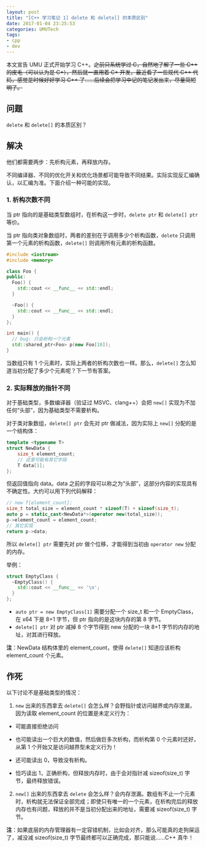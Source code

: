 ```yaml
---
layout: post
title: "[C++ 学习笔记 1] delete 和 delete[] 的本质区别"
date: 2017-01-04 23:25:53
categories: UMUTech
tags:
- cpp
- dev
---
```

本文宣告 UMU 正式开始学习 C++。~~之前只系统学过 C，自然地了解了一些 C++ 的皮毛（可以认为是 C+），然后就一直用着 C+ 开发，最近看了一些现代 C++ 代码，感觉是时候好好学习 C++ 了……后续会把学习中记的笔记发出来，尽量简短明了。~~

## 问题

`delete` 和 `delete[]` 的本质区别？

## 解决

他们都需要两步：先析构元素，再释放内存。

不同编译器、不同的优化开关和优化场景都可能导致不同结果。实际实现反汇编确认，以汇编为准。下面介绍一种可能的实现。

### 1. 析构次数不同

当 ptr 指向的是基础类型数组时，在析构这一步时，`delete ptr` 和 `delete[] ptr` 等价。

当 ptr 指向类对象数组时，两者的差别在于调用多少个析构函数，`delete` 只调用第一个元素的析构函数，`delete[]` 则调用所有元素的析构函数。

```cpp
#include <iostream>
#include <memory>

class Foo {
public:
  Foo() {
    std::cout << __func__ << std::endl;
  }

  ~Foo() {
    std::cout << __func__ << std::endl;
  }
};

int main() {
  // bug: 只会析构一个元素
  std::shared_ptr<Foo> p(new Foo[10]);
}
```

当数组只有 1 个元素时，实际上两者的析构次数也一样。那么，`delete[]` 怎么知道当初分配了多少个元素呢？下一节有答案。

### 2. 实际释放的指针不同

对于基础类型，多数编译器（验证过 MSVC、clang++）会把 `new[]` 实现为不加任何“头部”，因为基础类型不需要析构。

对于类对象数组，`delete[] ptr` 会先对 ptr 做减法，因为实际上 `new[]` 分配的是一个结构体：

```cpp
template <typename T>
struct NewData {
    size_t element_count;
    // 这里可能有其它字段
    T data[1];
};
```

但返回值指向 data。data 之前的字段可以称之为“头部”，这部分内容的实现具有不确定性。大约可以用下列代码解释：

```cpp
// new T[element_count];
size_t total_size = element_count * sizeof(T) + sizeof(size_t);
auto p = static_cast<NewData*>(operator new(total_size));
p->element_count = element_count;
// 其它实现
return p->data;
```

所以 `delete[] ptr` 需要先对 ptr 做个位移，才能得到当初由 `operator new` 分配的内存。

举例：


```cpp
struct EmptyClass {
  ~EmptyClass() {
    std::cout << __func__ << '\n';
  }
};
```

- `auto ptr = new EmptyClass[1]` 需要分配一个 size_t 和一个 EmptyClass，在 x64 下是 8+1 字节，但 ptr 指向的是这块内存的第 8 字节。
- `delete[] ptr` 对 ptr 减掉 8 个字节得到 new 分配的一块 8+1 字节的内存的地址，对其进行释放。

**注**：NewData 结构体里的 element_count，使得 `delete[]` 知道应该析构 element_count 个元素。

## 作死

以下讨论不是基础类型的情况：

1. `new` 出来的东西拿去 `delete[]` 会怎么样？会野指针或访问越界或内存泄漏，因为读取 element_count 的位置是未定义行为：

- 可能直接拒绝访问

- 也可能读出一个巨大的数值，然后做巨多次析构，而析构第 0 个元素时还好，从第 1 个开始又是访问越界型未定义行为！

- 还可能读出 0，导致没有析构。

- 恰巧读出 1，正确析构，但释放内存时，由于会对指针减 sizeof(size_t) 字节，最终释放错误。

2. `new[]` 出来的东西拿去 `delete` 会怎么样？会内存泄漏。数组有不止一个元素时，析构就无法保证全部完成；即使只有唯一的一个元素，在析构完后的释放内存也有问题，释放的并不是当初分配出来的地址，需要减 sizeof(size_t) 字节。

**注**：如果底层的内存管理器有一定容错机制，比如会对齐，那么可能真的走狗屎运了，减没减 sizeof(size_t) 字节最终都可以正确完成，那只能说……C++ 真牛！
